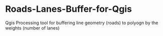 # Roads-Lanes-Buffer-for-Qgis
Qgis Processing tool for buffering line geometry (roads) to polyogn by the weights (number of lanes)
